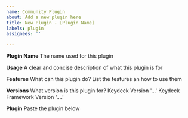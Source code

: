```yaml
---
name: Community Plugin
about: Add a new plugin here
title: New Plugin - [Plugin Name]
labels: plugin
assignees: ''

---
```


**Plugin Name**
The name used for this plugin

**Usage**
A clear and concise description of what this plugin is for

**Features**
What can this plugin do? List the features an how to use them

**Versions**
What version is this plugin for?
Keydeck Version '...'
Keydeck Framework Version '....'

**Plugin**
Paste the plugin below
```python

```
